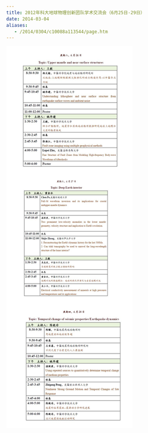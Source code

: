 ```yaml
---
title: 2012年科大地球物理创新团队学术交流会（6月25日-29日）
date: 2014-03-04
aliases:
   - /2014/0304/c10088a113544/page.htm
---
```

![](innovation_12.png)
